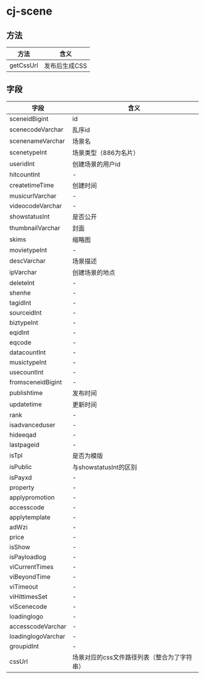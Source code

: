 # cj-scene

## 方法

方法        | 含义
--------- | --------
getCssUrl | 发布后生成CSS

## 字段

字段                 | 含义
------------------ | -----------------------
sceneidBigint      | id
scenecodeVarchar   | 乱序id
scenenameVarchar   | 场景名
scenetypeInt       | 场景类型（886为名片）
useridInt          | 创建场景的用户id
hitcountInt        | -
createtimeTime     | 创建时间
musicurlVarchar    | -
videocodeVarchar   | -
showstatusInt      | 是否公开
thumbnailVarchar   | 封面
skims              | 缩略图
movietypeInt       | -
descVarchar        | 场景描述
ipVarchar          | 创建场景的地点
deleteInt          | -
shenhe             | -
tagidInt           | -
sourceidInt        | -
biztypeInt         | -
eqidInt            | -
eqcode             | -
datacountInt       | -
musictypeInt       | -
usecountInt        | -
fromsceneidBigint  | -
publishtime        | 发布时间
updatetime         | 更新时间
rank               | -
isadvanceduser     | -
hideeqad           | -
lastpageid         | -
isTpl              | 是否为模版
isPublic           | 与showstatusInt的区别
isPayxd            | -
property           | -
applypromotion     | -
accesscode         | -
applytemplate      | -
adWzi              | -
price              | -
isShow             | -
isPayloadlog       | -
viCurrentTimes     | -
viBeyondTime       | -
viTimeout          | -
viHittimesSet      | -
viScenecode        | -
loadinglogo        | -
accesscodeVarchar  | -
loadinglogoVarchar | -
groupidInt         | -
cssUrl             | 场景对应的css文件路径列表（整合为了字符串）
